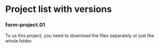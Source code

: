 # Project list with versions

### form-project.01
To us this project, you need to download the files separately or just the
whole folder.
